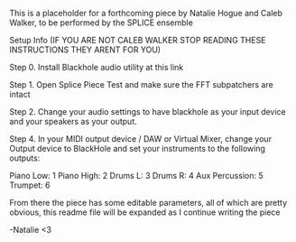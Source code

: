 This is a placeholder for a forthcoming piece by Natalie Hogue and Caleb Walker, to be performed by the SPLICE ensemble


Setup Info (IF YOU ARE NOT CALEB WALKER STOP READING THESE INSTRUCTIONS THEY ARENT FOR YOU)

Step 0. Install Blackhole audio utility at this link

Step 1. Open Splice Piece Test and make sure the FFT subpatchers are intact

Step 2. Change your audio settings to have blackhole as your input device and your speakers as your output.

Step 4. In your MIDI output device / DAW or Virtual Mixer, change your Output device to BlackHole and set your instruments to the following outputs:

Piano Low:      1
Piano High:     2
Drums L:        3
Drums R:        4
Aux Percussion: 5
Trumpet:        6

From there the piece has some editable parameters, all of which are pretty obvious, this readme file will be expanded as I continue writing the piece

-Natalie <3
